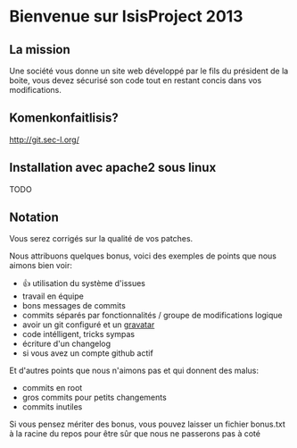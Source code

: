Bienvenue sur IsisProject 2013
==============================

La mission
----------
Une société vous donne un site web développé par le fils du président de la boite, vous devez sécurisé son code tout en restant concis dans vos modifications.

Komenkonfaitlisis?
------------------
http://git.sec-l.org/

Installation avec apache2 sous linux
------------------------------------
TODO

Notation
--------
Vous serez corrigés sur la qualité de vos patches.

Nous attribuons quelques bonus, voici des exemples de points que nous aimons bien voir:

+ :+1: utilisation du système d'issues
+ travail en équipe
+ bons messages de commits
+ commits séparés par fonctionnalités / groupe de modifications logique
+ avoir un git configuré et un [gravatar](http://gravatar.com/)
+ code intélligent, tricks sympas
+ écriture d'un changelog
+ si vous avez un compte github actif

Et d'autres points que nous n'aimons pas et qui donnent des malus:

- commits en root
- gros commits pour petits changements
- commits inutiles 

Si vous pensez mériter des bonus, vous pouvez laisser un fichier bonus.txt à la racine du repos pour être sûr que nous ne passerons pas à coté
